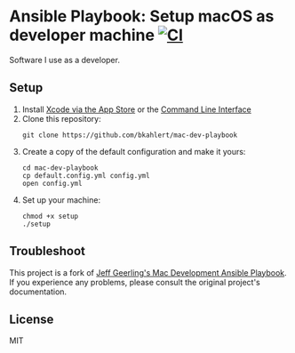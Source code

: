 # Ansible Playbook: Setup macOS as developer machine [![CI][badge-gh-actions]][link-gh-actions]

Software I use as a developer.

## Setup

1. Install [Xcode via the App Store](https://apps.apple.com/us/app/xcode/id497799835) or the [Command Line Interface](https://wilsonmar.github.io/xcode/)
2. Clone this repository:
   ```shell
   git clone https://github.com/bkahlert/mac-dev-playbook
   ```
3. Create a copy of the default configuration and make it yours:
   ```shell
   cd mac-dev-playbook
   cp default.config.yml config.yml
   open config.yml
   ```
5. Set up your machine:
   ```shell
   chmod +x setup
   ./setup
   ```

## Troubleshoot

This project is a fork of [Jeff Geerling's Mac Development Ansible Playbook](https://github.com/geerlingguy/mac-dev-playbook).  
If you experience any problems, please consult the original project's documentation.

[badge-gh-actions]: https://github.com/bkahlert/mac-dev-playbook/workflows/CI/badge.svg?event=push

[link-gh-actions]: https://github.com/bkahlert/mac-dev-playbook/actions?query=workflow%3ACI

## License

MIT
